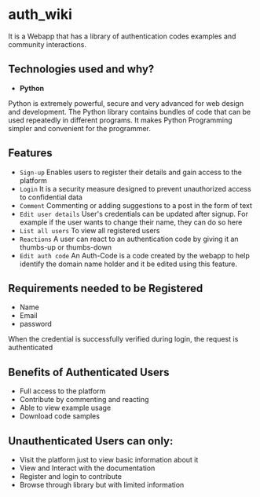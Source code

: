 # auth_wiki

It is a Webapp that has a library of authentication codes examples and community interactions.

## Technologies used and why?

* **Python** 

Python is extremely powerful, secure and very advanced for web design and development.
The Python library contains bundles of code that can be used repeatedly in different programs. It makes Python Programming simpler and convenient for the programmer. 

## Features
* `Sign-up`
        Enables users to register their details and gain access to the platform
* `Login`
       It is a security measure designed to prevent unauthorized access to confidential data
 * `Comment`
       Commenting or adding suggestions to a post in the form of text 
 * `Edit user details`
       User's credentials can be updated after signup. For example if the user wants to change their name, they can do so here
 * `List all users`
       To view all registered users
 * `Reactions`
        A user can react to an authentication code by giving it an thumbs-up or thumbs-down 
 * `Edit auth code`
        An Auth-Code is a code created by the webapp to help identify the domain name holder and it be edited using this feature.

## Requirements needed to be Registered

* Name
* Email
* password 

When the credential is successfully verified during login, the request is authenticated

## Benefits of Authenticated Users

* Full access to the platform
* Contribute by commenting and reacting
* Able to view example usage
* Download code samples

## Unauthenticated Users can only:

* Visit the platform just to view basic information about it
* View and Interact with the documentation
* Register and login to contribute
* Browse through library but with limited information